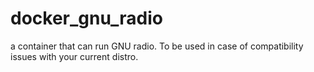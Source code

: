 # docker_gnu_radio
a container that can run GNU radio. To be used in case of compatibility issues with your current distro.
